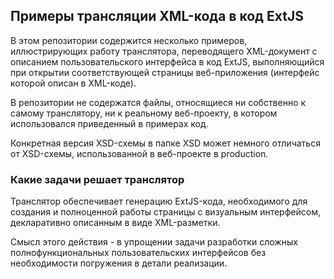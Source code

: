 ## Примеры трансляции XML-кода в код ExtJS


В этом репозитории содержится несколько примеров, иллюстрирующих работу транслятора, переводящего XML-документ с описанием пользовательского интерфейса в код ExtJS, выполняющийся при открытии соответствующей страницы веб-приложения (интерфейс которой описан в XML-коде).  

В репозитории не содержатся файлы, относящиеся ни собственно к самому транслятору, ни к реальному веб-проекту, в котором использовался приведенный в примерах код.  

Конкретная версия XSD-схемы в папке XSD может немного отличаться от XSD-схемы, использованной в веб-проекте в production.  


### Какие задачи решает транслятор

Транслятор обеспечивает генерацию ExtJS-кода, необходимого для создания и полноценной работы страницы с визуальным интерфейсом, декларативно описанным в виде XML-разметки.  

Смысл этого действия - в упрощении задачи разработки сложных полнофункциональных пользовательских интерфейсов без необходимости погружения в детали реализации.